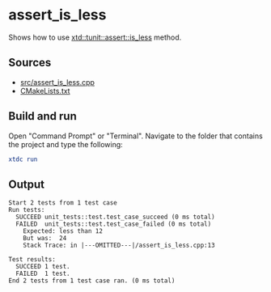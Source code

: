 # assert_is_less

Shows how to use [xtd::tunit::assert::is_less](https://gammasoft71.github.io/xtd/reference_guides/latest/classxtd_1_1tunit_1_1assert.html#a48bce2c24a1a823d452e049fdc9647d0) method.

## Sources

* [src/assert_is_less.cpp](src/assert_is_less.cpp)
* [CMakeLists.txt](CMakeLists.txt)

## Build and run

Open "Command Prompt" or "Terminal". Navigate to the folder that contains the project and type the following:

```cmake
xtdc run
```

## Output

```
Start 2 tests from 1 test case
Run tests:
  SUCCEED unit_tests::test.test_case_succeed (0 ms total)
  FAILED  unit_tests::test.test_case_failed (0 ms total)
    Expected: less than 12
    But was:  24
    Stack Trace: in |---OMITTED---|/assert_is_less.cpp:13

Test results:
  SUCCEED 1 test.
  FAILED  1 test.
End 2 tests from 1 test case ran. (0 ms total)
```
